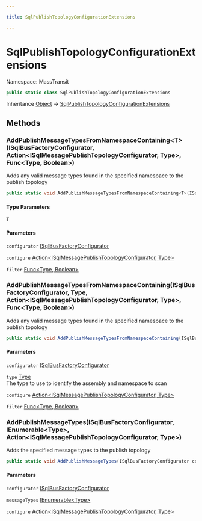 ```yaml
---

title: SqlPublishTopologyConfigurationExtensions

---
```


# SqlPublishTopologyConfigurationExtensions

Namespace: MassTransit

```csharp
public static class SqlPublishTopologyConfigurationExtensions
```

Inheritance [Object](https://learn.microsoft.com/en-us/dotnet/api/system.object) → [SqlPublishTopologyConfigurationExtensions](../masstransit/sqlpublishtopologyconfigurationextensions)

## Methods

### **AddPublishMessageTypesFromNamespaceContaining\<T\>(ISqlBusFactoryConfigurator, Action\<ISqlMessagePublishTopologyConfigurator, Type\>, Func\<Type, Boolean\>)**

Adds any valid message types found in the specified namespace to the publish topology

```csharp
public static void AddPublishMessageTypesFromNamespaceContaining<T>(ISqlBusFactoryConfigurator configurator, Action<ISqlMessagePublishTopologyConfigurator, Type> configure, Func<Type, bool> filter)
```

#### Type Parameters

`T`<br/>

#### Parameters

`configurator` [ISqlBusFactoryConfigurator](../masstransit/isqlbusfactoryconfigurator)<br/>

`configure` [Action\<ISqlMessagePublishTopologyConfigurator, Type\>](https://learn.microsoft.com/en-us/dotnet/api/system.action-2)<br/>

`filter` [Func\<Type, Boolean\>](https://learn.microsoft.com/en-us/dotnet/api/system.func-2)<br/>

### **AddPublishMessageTypesFromNamespaceContaining(ISqlBusFactoryConfigurator, Type, Action\<ISqlMessagePublishTopologyConfigurator, Type\>, Func\<Type, Boolean\>)**

Adds any valid message types found in the specified namespace to the publish topology

```csharp
public static void AddPublishMessageTypesFromNamespaceContaining(ISqlBusFactoryConfigurator configurator, Type type, Action<ISqlMessagePublishTopologyConfigurator, Type> configure, Func<Type, bool> filter)
```

#### Parameters

`configurator` [ISqlBusFactoryConfigurator](../masstransit/isqlbusfactoryconfigurator)<br/>

`type` [Type](https://learn.microsoft.com/en-us/dotnet/api/system.type)<br/>
The type to use to identify the assembly and namespace to scan

`configure` [Action\<ISqlMessagePublishTopologyConfigurator, Type\>](https://learn.microsoft.com/en-us/dotnet/api/system.action-2)<br/>

`filter` [Func\<Type, Boolean\>](https://learn.microsoft.com/en-us/dotnet/api/system.func-2)<br/>

### **AddPublishMessageTypes(ISqlBusFactoryConfigurator, IEnumerable\<Type\>, Action\<ISqlMessagePublishTopologyConfigurator, Type\>)**

Adds the specified message types to the publish topology

```csharp
public static void AddPublishMessageTypes(ISqlBusFactoryConfigurator configurator, IEnumerable<Type> messageTypes, Action<ISqlMessagePublishTopologyConfigurator, Type> configure)
```

#### Parameters

`configurator` [ISqlBusFactoryConfigurator](../masstransit/isqlbusfactoryconfigurator)<br/>

`messageTypes` [IEnumerable\<Type\>](https://learn.microsoft.com/en-us/dotnet/api/system.collections.generic.ienumerable-1)<br/>

`configure` [Action\<ISqlMessagePublishTopologyConfigurator, Type\>](https://learn.microsoft.com/en-us/dotnet/api/system.action-2)<br/>
